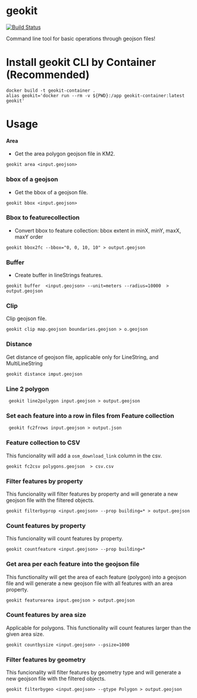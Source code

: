 # geokit

[![Build Status](https://travis-ci.org/developmentseed/geokit.svg?branch=master)](https://magnum.travis-ci.com/developmentseed/geokit)

Command line tool for basic operations through geojson files!

# Install geokit CLI by Container (Recommended)

```
docker build -t geokit-container .
alias geokit='docker run --rm -v ${PWD}:/app geokit-container:latest geokit'

```

# Usage

#### Area

- Get the area polygon geojson file in KM2.

```
geokit area <input.geojson>

```

### bbox of a geojson

- Get the bbox of a geojson file.

```
geokit bbox <input.geojson>
```


### Bbox to featurecollection

- Convert bbox to feature collection: bbox extent in minX, minY, maxX, maxY order

```
geokit bbox2fc --bbox="0, 0, 10, 10" > output.geojson

```


### Buffer

- Create buffer in lineStrings features.

```
geokit buffer  <input.geojson> --unit=meters --radius=10000  > output.geojson

```


### Clip

Clip geojson file.

```
geokit clip map.geojson boundaries.geojson > o.geojson
```



### Distance

Get distance of geojson file, applicable only for LineString, and MultiLineString

```
geokit distance imput.geojson

```


### Line 2 polygon

```
 geokit line2polygon input.geojson > output.geojson
 ```


### Set each feature into a row in files from Feature collection

```
 geokit fc2frows input.geojson > output.json
 ```

### Feature collection to CSV

This funcionality will add a `osm_download_link` column  in the csv.


```
geokit fc2csv polygons.geojson  > csv.csv
```

### Filter features by property

This funcionality will filter features by property and will generate a new geojson file with the filtered objects.

 ```
geokit filterbyprop <input.geojson> --prop building=* > output.geojson
 ```

### Count features by property

This funcionality will count features by property.

 ```
geokit countfeature <input.geojson> --prop building=* 
 ```
 ### Get area per each feature into the geojson file

This functionality will get the area of each feature (polygon) into a geojson file and will generate a new geojson file with all features with an area property.

 ```
geokit featurearea input.geojson > output.geojson  
 ```
### Count features by area size

Applicable for polygons. This functionality will count features larger than the given area size.

```
geokit countbysize <input.geojson> --psize=1000   
```

### Filter features by geometry

This funcionality will filter features by geometry type and will generate a new geojson file with the filtered objects.

```
geokit filterbygeo <input.geojson> --gtype Polygon > output.geojson
```